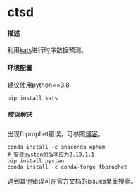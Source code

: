 # ctsd
#### 描述

利用[kats](https://github.com/facebookresearch/Kats)进行时序数据预测。

#### 环境配置

建议使用python==3.8

```
pip install kats
```

##### 错误解决

出现fbprophet错误，可参照[博客](https://blog.csdn.net/baidu_35108799/article/details/121383359)。

```
conda install -c anaconda ephem
# 安装pystan的版本应为2.19.1.1
pip install pystan
conda install -c conda-forge fbprophet
```

遇到其他错误可在官方文档的issues里面搜索。

